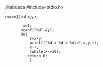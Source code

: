 //tabuada
#include<stdio.h>

main(){
       int x,y,r;
            
            x=1;
           scanf("%d",&y);
           do{
               r=x*y;
               printf("%d x %d = %d\n",x,y,r);
               x++;
               }while(x<=10);
              return 0;
               }
       

